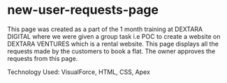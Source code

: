 # new-user-requests-page

This page was created as a part of the 1 month training at DEXTARA DIGITAL where we were given a group task i.e POC to create a website on DEXTARA VENTURES which is a rental website. This page displays all the requests made by the customers to book a flat. The owner approves the requests from this page. 

Technology Used: VisualForce, HTML, CSS, Apex

